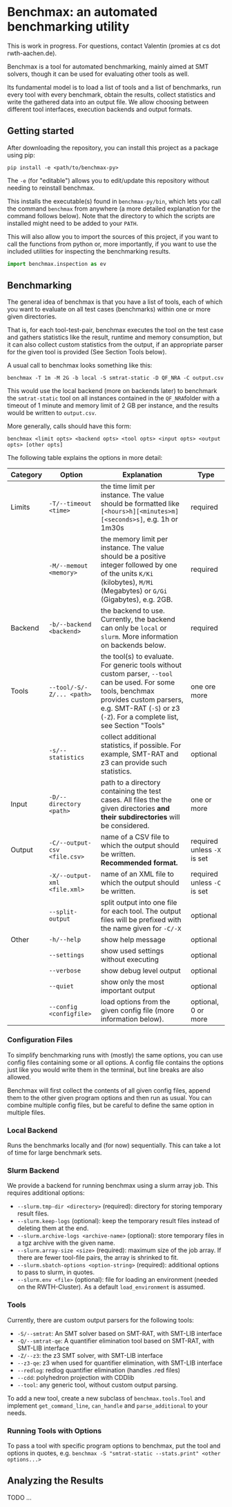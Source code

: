 # Benchmax: an automated benchmarking utility

This is work in progress. For questions, contact Valentin (promies at cs dot rwth-aachen.de).

Benchmax is a tool for automated benchmarking, mainly aimed at SMT solvers, though it can be used for evaluating other tools as well.

Its fundamental model is to load a list of tools and a list of benchmarks, run every tool with every benchmark, obtain the results, collect statistics and write the gathered data into an output file.
We allow choosing between different tool interfaces, execution backends and output formats.

## Getting started

After downloading the repository, you can install this project as a package using pip:
```
pip install -e <path/to/benchmax-py>
```
The `-e` (for "editable") allows you to edit/update this repository without needing to reinstall benchmax.

This installs the executable(s) found in `benchmax-py/bin`, which lets you call the command `benchmax` from anywhere (a more detailed explanation for the command follows below). Note that the directory to which the scripts are installed might need to be added to your `PATH`.

This will also allow you to import the sources of this project, if you want to call the functions from python or, more importantly, if you want to use the included utilities for inspecting the benchmarking results.
```python
import benchmax.inspection as ev
```

## Benchmarking

The general idea of benchmax is that you have a list of tools, each of which you want to evaluate on all test cases (benchmarks) within one or more given directories.

That is, for each tool-test-pair, benchmax executes the tool on the test case and gathers statistics like the result, runtime and memory consumption, but it can also collect custom statistics from the output, if an appropriate parser for the given tool is provided (See Section Tools below).

A usual call to benchmax looks something like this:
```
benchmax -T 1m -M 2G -b local -S smtrat-static -D QF_NRA -C output.csv
```
This would use the local backend (more on backends later) to benchmark the `smtrat-static` tool on all instances contained in the `QF_NRA`folder with a timeout of 1 minute and memory limit of 2 GB per instance, and the results would be written to `output.csv`.

More generally, calls should have this form:

```
benchmax <limit opts> <backend opts> <tool opts> <input opts> <output opts> [other opts] 
```

The following table explains the options in more detail:

| Category | Option | Explanation | Type |
|----------|--------|-------------|----------|
| Limits | `-T/--timeout <time>` | the time limit per instance. The value should be formatted like `[<hours>h][<minutes>m][<seconds>s]`, e.g. 1h or 1m30s| required |
|| `-M/--memout <memory>` | the memory limit per instance. The value should be a positive integer followed by one of the units `K/Ki` (kilobytes), `M/Mi` (Megabytes) or `G/Gi` (Gigabytes), e.g. 2GB. | required |
| Backend | `-b/--backend <backend>` | the backend to use. Currently, the backend can only be `local` or `slurm`. More information on backends below. | required |
| Tools | `--tool/-S/-Z/... <path>` | the tool(s) to evaluate. For generic tools without custom parser, `--tool` can be used. For some tools, benchmax provides custom parsers, e.g. SMT-RAT (`-S`) or z3 (`-Z`). For a complete list, see Section "Tools" | one ore more |
|| `-s/--statistics` | collect additional statistics, if possible. For example, SMT-RAT and z3 can provide such statistics. | optional |
| Input | `-D/--directory <path>` | path to a directory containing the test cases. All files the the given directories **and their subdirectories** will be considered. | one or more|
| Output | `-C/--output-csv <file.csv>` | name of a CSV file to which the output should be written. **Recommended format.** | required unless `-X` is set |
|  | `-X/--output-xml <file.xml>` | name of an XML file to which the output should be written. | required unless `-C` is set |
|  | `--split-output` | split output into one file for each tool. The output files will be prefixed with the name given for `-C/-X`| optional |
| Other | `-h/--help` | show help message| optional |
|  | `--settings` | show used settings without executing | optional |
|  | `--verbose` | show debug level output | optional |
|  | `--quiet` | show only the most important output | optional |
|  | `--config <configfile>` | load options from the given config file (more information below). | optional, 0 or more|


### Configuration Files
To simplify benchmarking runs with (mostly) the same options, you can use config files containing some or all options.
A config file contains the options just like you would write them in the terminal, but line breaks are also allowed.

Benchmax will first collect the contents of all given config files, append them to the other given program options and then run as usual.
You can combine multiple config files, but be careful to define the same option in multiple files.

### Local Backend

Runs the benchmarks locally and (for now) sequentially.
This can take a lot of time for large benchmark sets.

### Slurm Backend

We provide a backend for running benchmax using a slurm array job.
This requires additional options:
- `--slurm.tmp-dir <directory>` (required): directory for storing temporary result files.
- `--slurm.keep-logs` (optional): keep the temporary result files instead of deleting them at the end.
- `--slurm.archive-logs <archive-name>` (optional): store temporary files in a tgz archive with the given name.
- `--slurm.array-size <size>` (required): maximum size of the job array. If there are fewer tool-file pairs, the array is shrinked to fit.
- `--slurm.sbatch-options <option-string>` (required): additional options to pass to slurm, in quotes.
- `--slurm.env <file>` (optional): file for loading an environment (needed on the RWTH-Cluster). As a default `load_environment` is assumed.

### Tools

Currently, there are custom output parsers for the following tools:
- `-S/--smtrat`: An SMT solver based on SMT-RAT, with SMT-LIB interface
- `-Q/--smtrat-qe`: A quantifier elimination tool based on SMT-RAT, with SMT-LIB interface
- `-Z/--z3`: the z3 SMT solver, with SMT-LIB interface
- `--z3-qe`: z3 when used for quantifier elimination, with SMT-LIB interface
- `--redlog`: redlog quantifier elimination (handles .red files)
- `--cdd`: polyhedron projection with CDDlib
- `--tool`: any generic tool, without custom output parsing.

To add a new tool, create a new subclass of `benchmax.tools.Tool` and implement `get_command_line`, `can_handle` and `parse_additional` to your needs.

### Running Tools with Options

To pass a tool with specific program options to benchmax, put the tool and options in quotes, e.g. `benchmax -S "smtrat-static --stats.print" <other options...>`

## Analyzing the Results

TODO ...